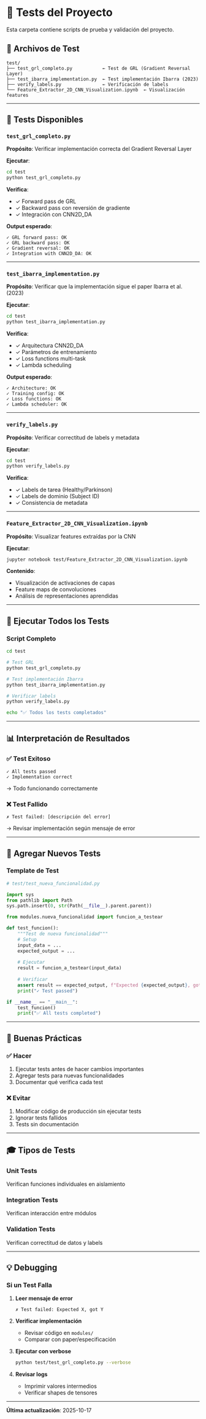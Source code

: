 # 🧪 Tests del Proyecto

Esta carpeta contiene scripts de prueba y validación del proyecto.

## 📁 Archivos de Test

```
test/
├── test_grl_completo.py           ← Test de GRL (Gradient Reversal Layer)
├── test_ibarra_implementation.py  ← Test implementación Ibarra (2023)
├── verify_labels.py               ← Verificación de labels
└── Feature_Extractor_2D_CNN_Visualization.ipynb  ← Visualización features
```

---

## 🔬 Tests Disponibles

### `test_grl_completo.py`

**Propósito**: Verificar implementación correcta del Gradient Reversal Layer

**Ejecutar**:
```bash
cd test
python test_grl_completo.py
```

**Verifica**:
- ✓ Forward pass de GRL
- ✓ Backward pass con reversión de gradiente
- ✓ Integración con CNN2D_DA

**Output esperado**:
```
✓ GRL forward pass: OK
✓ GRL backward pass: OK
✓ Gradient reversal: OK
✓ Integration with CNN2D_DA: OK
```

---

### `test_ibarra_implementation.py`

**Propósito**: Verificar que la implementación sigue el paper Ibarra et al. (2023)

**Ejecutar**:
```bash
cd test
python test_ibarra_implementation.py
```

**Verifica**:
- ✓ Arquitectura CNN2D_DA
- ✓ Parámetros de entrenamiento
- ✓ Loss functions multi-task
- ✓ Lambda scheduling

**Output esperado**:
```
✓ Architecture: OK
✓ Training config: OK
✓ Loss functions: OK
✓ Lambda scheduler: OK
```

---

### `verify_labels.py`

**Propósito**: Verificar correctitud de labels y metadata

**Ejecutar**:
```bash
cd test
python verify_labels.py
```

**Verifica**:
- ✓ Labels de tarea (Healthy/Parkinson)
- ✓ Labels de dominio (Subject ID)
- ✓ Consistencia de metadata

---

### `Feature_Extractor_2D_CNN_Visualization.ipynb`

**Propósito**: Visualizar features extraídas por la CNN

**Ejecutar**:
```bash
jupyter notebook test/Feature_Extractor_2D_CNN_Visualization.ipynb
```

**Contenido**:
- Visualización de activaciones de capas
- Feature maps de convoluciones
- Análisis de representaciones aprendidas

---

## 🎯 Ejecutar Todos los Tests

### Script Completo

```bash
cd test

# Test GRL
python test_grl_completo.py

# Test implementación Ibarra
python test_ibarra_implementation.py

# Verificar labels
python verify_labels.py

echo "✅ Todos los tests completados"
```

---

## 📊 Interpretación de Resultados

### ✅ Test Exitoso
```
✓ All tests passed
✓ Implementation correct
```
→ Todo funcionando correctamente

### ❌ Test Fallido
```
✗ Test failed: [descripción del error]
```
→ Revisar implementación según mensaje de error

---

## 🔧 Agregar Nuevos Tests

### Template de Test

```python
# test/test_nueva_funcionalidad.py

import sys
from pathlib import Path
sys.path.insert(0, str(Path(__file__).parent.parent))

from modules.nueva_funcionalidad import funcion_a_testear

def test_funcion():
    """Test de nueva funcionalidad"""
    # Setup
    input_data = ...
    expected_output = ...
    
    # Ejecutar
    result = funcion_a_testear(input_data)
    
    # Verificar
    assert result == expected_output, f"Expected {expected_output}, got {result}"
    print("✓ Test passed")

if __name__ == "__main__":
    test_funcion()
    print("✅ All tests completed")
```

---

## 📝 Buenas Prácticas

### ✅ Hacer
1. Ejecutar tests antes de hacer cambios importantes
2. Agregar tests para nuevas funcionalidades
3. Documentar qué verifica cada test

### ❌ Evitar
1. Modificar código de producción sin ejecutar tests
2. Ignorar tests fallidos
3. Tests sin documentación

---

## 🎓 Tipos de Tests

### Unit Tests
Verifican funciones individuales en aislamiento

### Integration Tests
Verifican interacción entre módulos

### Validation Tests
Verifican correctitud de datos y labels

---

## 💡 Debugging

### Si un Test Falla

1. **Leer mensaje de error**
   ```
   ✗ Test failed: Expected X, got Y
   ```

2. **Verificar implementación**
   - Revisar código en `modules/`
   - Comparar con paper/especificación

3. **Ejecutar con verbose**
   ```bash
   python test/test_grl_completo.py --verbose
   ```

4. **Revisar logs**
   - Imprimir valores intermedios
   - Verificar shapes de tensores

---

**Última actualización**: 2025-10-17

